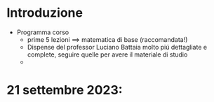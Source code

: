 # Introduzione
- Programma corso
	- prime 5 lezioni ==> matematica di base (raccomandata!)
	- Dispense del professor Luciano Battaia molto piú dettagliate e complete, seguire quelle per avere il materiale di studio
	- 
# 21 settembre 2023:
